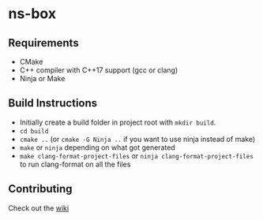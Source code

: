 # ns-box

## Requirements

-   CMake
-   C++ compiler with C++17 support (gcc or clang)
-   Ninja or Make

## Build Instructions

-   Initially create a build folder in project root with `mkdir build`.
-   `cd build`
-   `cmake ..` (or `cmake -G Ninja ..` if you want to use ninja instead of make)
-   `make` or `ninja` depending on what got generated
-   `make clang-format-project-files` or `ninja clang-format-project-files` to
    run clang-format on all the files

## Contributing
Check out the [wiki](https://github.com/dipeshkaphle/ns-box/wiki)
